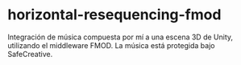 # horizontal-resequencing-fmod
 Integración de música compuesta por mí a una escena 3D de Unity, utilizando el middleware FMOD. La música está protegida bajo SafeCreative.
